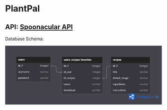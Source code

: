 # PlantPal

## API: [Spoonacular API](https://spoonacular.com/food-api/docs)

Database Schema: 

![PlantPal (1)](https://github.com/domibee/Cooking-Buddy/blob/main/Cooking%20Buddy.png)
